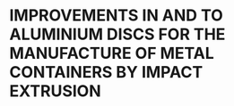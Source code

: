 # IMPROVEMENTS IN AND TO ALUMINIUM DISCS FOR THE MANUFACTURE OF METAL CONTAINERS BY IMPACT EXTRUSION